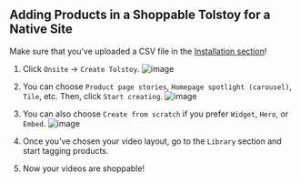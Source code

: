 ## Adding Products in a Shoppable Tolstoy for a Native Site

Make sure that you’ve uploaded a CSV file in the [Installation section](https://help.gotolstoy.com/en/articles/8212545-how-to-upload-csv-file-for-native-site)!

1. Click `Onsite` -> `Create Tolstoy`.
   ![image](https://github.com/user-attachments/assets/c86b338a-bb3e-49e4-8689-e1265afcf596)

2. You can choose `Product page stories`, `Homepage spotlight (carousel)`, `Tile`, etc. Then, click `Start creating`.
   ![image](https://github.com/user-attachments/assets/1c49c878-ba6f-48bd-9373-419f3245bc13)

3. You can also choose `Create from scratch` if you prefer `Widget`, `Hero`, or `Embed`.
   ![image](https://github.com/user-attachments/assets/4e2f8048-b602-4337-b69d-87cb512d7d3d)

4. Once you've chosen your video layout, go to the `Library` section and start tagging products.

5. Now your videos are shoppable!